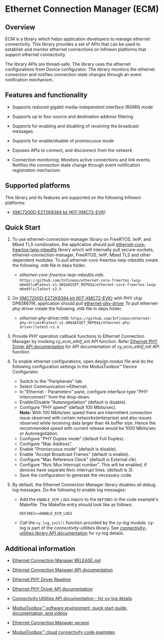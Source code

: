 # Ethernet Connection Manager (ECM)

## Overview

ECM is a library which helps application developers to manage ethernet connectivity. This library provides a set of APIs that can be used to establish and monitor ethernet connections on Infineon platforms that support ethernet connectivity.

The library APIs are thread-safe. The library uses the ethernet configurations from Device configurator. The library monitors the ethernet connection and notifies connection state changes through an event notification mechanism.

## Features and functionality

- Supports reduced gigabit media-independent interface (RGMII) mode

- Supports up to four source and destination address filtering

- Supports for enabling and disabling of receiving the broadcast messages

- Supports for enable/disable of promiscuous mode

- Exposes APIs to connect, and disconnect from the network

- Connection monitoring: Monitors active connections and link events. Notifies the connection state change through event notification registration mechanism.

## Supported platforms

This library and its features are supported on the following Infineon platforms:

- [XMC7200D-E272K8384 kit (KIT-XMC72-EVK)](https://www.infineon.com/KIT_XMC72_EVK)

## Quick Start

1. To use ethernet-connection-manager library on FreeRTOS, lwIP, and Mbed TLS combination, the application should pull [ethernet-core-freertos-lwip-mbedtls](https://github.com/Infineon/ethernet-core-freertos-lwip-mbedtls) library which will internally pull secure-sockets, ethernet-connection-manager, FreeRTOS, lwIP, Mbed TLS and other dependent modules.
To pull ethernet-core-freertos-lwip-mbedtls create the following *.mtb* file in deps folder.
   - *ethernet-core-freertos-lwip-mbedtls.mtb:*
      `https://github.com/Infineon/ethernet-core-freertos-lwip-mbedtls#latest-v1.X#$$ASSET_REPO$$/ethernet-core-freertos-lwip-mbedtls/latest-v2.X`

2. On [XMC7200D-E272K8384 kit (KIT-XMC72-EVK)](https://www.infineon.com/KIT_XMC72_EVK) with PHY chip DP83867IR, application should pull [ethernet-phy-driver](https://github.com/Infineon/ethernet-phy-driver)
To pull ethernet-phy-driver create the following *.mtb* file in deps folder.
   - *ethernet-phy-driver.mtb:*
      `https://github.com/Infineon/ethernet-phy-driver#latest-v1.X#$$ASSET_REPO$$/ethernet-phy-driver/latest-v1.X`

3. Provide PHY operation callback functions to Ethernet Connection Manager by invoking *cy_ecm_ethif_init* API function. Refer [Ethernet PHY Driver API documentation](https://Infineon.github.io/ethernet-phy-driver/api_reference_manual/html/index.html) for API documentation of *cy_ecm_ethif_init* API function.

4. To enable ethernet configurations, open design.modus file and do the following configuration settings in the ModusToolbox&trade; Device Configurator.
    - Switch to the "Peripherals" tab.
    - Select Communication->Ethernet.
    - In "Ethernet - Parameters" pane, configure interface type "PHY Interconnect" from the drop-down. 
    - Enable/Disable "Autonegotiation" (default is disable). 
    - Configure "PHY speed" (default 100 Mbits/sec). <br>
    **Note:** With 100 Mbits/sec speed there are intermittent connection issue observed with certain networks(enterprise) and also issues observed while receiving data larger than 4k buffer size. Hence the recommended speed with current release would be 1000 Mbits/sec or Autonegotiation.
    - Configure "PHY Duplex mode" (default Full Duplex).
    - Configure "Mac Address".
    - Enable "Promiscuous mode" (default is disable).
    - Enable "Accept Broadcast Frames" (default is enable).
    - Configure "Mac Reference Clock" (default is External clk).
    - Configure "Nvic Mux Interrupt number". This will be enabled, if devices have separate Nvic interrupt lines. (default is 3).
    - Save the configuration to generate the necessary code.

5. By default, the Ethernet Connection Manager library disables all debug log messages. Do the following to enable log messages:
    - Add the `ENABLE_ECM_LOGS` macro to the `DEFINES` in the code example's Makefile. The Makefile entry should look like as follows:
       ```
       DEFINES+=ENABLE_ECM_LOGS
       ```
    - Call the `cy_log_init()` function provided by the *cy-log* module. cy-log is part of the *connectivity-utilities* library. See [connectivity-utilities library API documentation](https://infineon.github.io/connectivity-utilities/api_reference_manual/html/group__logging__utils.html) for cy-log details.


## Additional information

- [Ethernet Connection Manager RELEASE.md](./RELEASE.md)

- [Ethernet Connection Manager API documentation](https://Infineon.github.io/ethernet-connection-manager/api_reference_manual/html/index.html)

- [Ethernet PHY Driver Readme](https://Infineon.github.io/ethernet-phy-driver/README.md)

- [Ethernet PHY Driver API documentation](https://Infineon.github.io/ethernet-phy-driver/api_reference_manual/html/index.html)

- [Connectivity Utilities API documentation - for cy-log details](https://Infineon.github.io/connectivity-utilities/api_reference_manual/html/group__logging__utils.html)

- [ModusToolbox&trade; software environment, quick start guide, documentation, and videos](https://www.cypress.com/products/modustoolbox-software-environment)

- [Ethernet Connection Manager version](./version.xml)

- [ModusToolbox&trade; cloud connectivity code examples](https://github.com/Infineon?q=mtb-example-anycloud%20NOT%20Deprecated)
